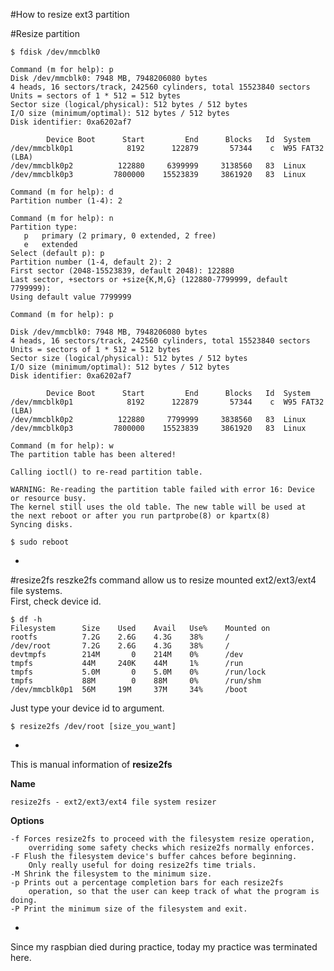 #How to resize ext3 partition

#Resize partition

	$ fdisk /dev/mmcblk0
	
	Command (m for help): p
	Disk /dev/mmcblk0: 7948 MB, 7948206080 bytes
	4 heads, 16 sectors/track, 242560 cylinders, total 15523840 sectors
	Units = sectors of 1 * 512 = 512 bytes
	Sector size (logical/physical): 512 bytes / 512 bytes
	I/O size (minimum/optimal): 512 bytes / 512 bytes
	Disk identifier: 0xa6202af7

	        Device Boot      Start         End      Blocks   Id  System
	/dev/mmcblk0p1            8192      122879       57344    c  W95 FAT32 (LBA)
	/dev/mmcblk0p2          122880     6399999     3138560   83  Linux
	/dev/mmcblk0p3         7800000    15523839     3861920   83  Linux

	Command (m for help): d   
	Partition number (1-4): 2

	Command (m for help): n
	Partition type:
	   p   primary (2 primary, 0 extended, 2 free)
	   e   extended
	Select (default p): p
	Partition number (1-4, default 2): 2
	First sector (2048-15523839, default 2048): 122880
	Last sector, +sectors or +size{K,M,G} (122880-7799999, default 7799999): 
	Using default value 7799999

	Command (m for help): p

	Disk /dev/mmcblk0: 7948 MB, 7948206080 bytes
	4 heads, 16 sectors/track, 242560 cylinders, total 15523840 sectors
	Units = sectors of 1 * 512 = 512 bytes
	Sector size (logical/physical): 512 bytes / 512 bytes
	I/O size (minimum/optimal): 512 bytes / 512 bytes
	Disk identifier: 0xa6202af7

	        Device Boot      Start         End      Blocks   Id  System
	/dev/mmcblk0p1            8192      122879       57344    c  W95 FAT32 (LBA)
	/dev/mmcblk0p2          122880     7799999     3838560   83  Linux
	/dev/mmcblk0p3         7800000    15523839     3861920   83  Linux

	Command (m for help): w
	The partition table has been altered!

	Calling ioctl() to re-read partition table.

	WARNING: Re-reading the partition table failed with error 16: Device or resource busy.
	The kernel still uses the old table. The new table will be used at
	the next reboot or after you run partprobe(8) or kpartx(8)
	Syncing disks.

	$ sudo reboot

-

#resize2fs
reszke2fs command allow us to resize mounted ext2/ext3/ext4  file systems.  
First, check device id. 
		
	$ df -h
	Filesystem		Size	Used	Avail	Use%	Mounted on
	rootfs			7.2G	2.6G	4.3G	38%		/
	/dev/root		7.2G	2.6G	4.3G	38%		/
	devtmpfs		214M	   0	214M	0%		/dev
	tmpfs			44M		240K	44M		1%		/run
	tmpfs			5.0M	   0	5.0M	0%		/run/lock
	tmpfs			88M		   0	88M		0%		/run/shm
	/dev/mmcblk0p1	56M		19M		37M		34%		/boot

Just type your device id to argument.
	
	$ resize2fs /dev/root [size_you_want]
	
-
This is manual information of **resize2fs**

**Name**
	
	resize2fs - ext2/ext3/ext4 file system resizer
	
**Options**

	-f Forces resize2fs to proceed with the filesystem resize operation, 
		overriding some safety checks which resize2fs normally enforces.
	-F Flush the filesystem device's buffer cahces before beginning. 
		Only really useful for doing resize2fs time trials.
	-M Shrink the filesystem to the minimum size.
	-p Prints out a percentage completion bars for each resize2fs 
		operation, so that the user can keep track of what the program is doing.
	-P Print the minimum size of the filesystem and exit.
	
-
Since my raspbian died during practice, today my practice was terminated here.
